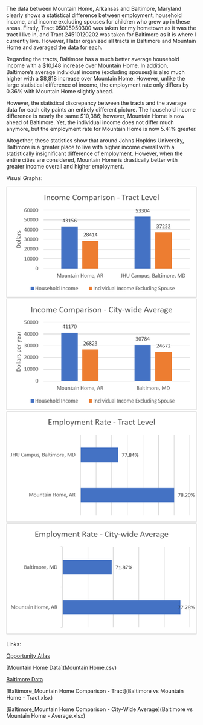 The data between Mountain Home, Arkansas and Baltimore, Maryland clearly shows a statistical difference between employment, household income, and income excluding spouses for children who grew up in these areas. Firstly, Tract 05005950300 was taken for my hometown as it was the tract I live in, and Tract 24510120202 was taken for Baltimore as it is where I currently live. However, I later organized all tracts in Baltimore and Mountain Home and averaged the data for each. 
  
Regarding the tracts, Baltimore has a much better average household income with a $10,148 increase over Mountain Home. In addition, Baltimore’s average individual income (excluding spouses) is also much higher with a $8,818 increase over Mountain Home. However, unlike the large statistical difference of income, the employment rate only differs by 0.36% with Mountain Home slightly ahead.
  
However, the statistical discrepancy between the tracts and the average data for each city paints an entirely different picture. The household income difference is nearly the same $10,386; however, Mountain Home is now ahead of Baltimore. Yet, the individual income does not differ much anymore, but the employment rate for Mountain Home is now 5.41% greater.
  
Altogether, these statistics show that around Johns Hopkins University, Baltimore is a greater place to live with higher income overall with a statistically insignificant difference of employment. However, when the entire cities are considered, Mountain Home is drastically better with greater income overall and higher employment.

Visual Graphs:

![Income Comparison - Tract](Income_CompT.png)
![Income Comparison - City-Wide](Income_CompCW.png)
![Employment Rate - Tract](Employment_RateT.png)
![Employment Rate - City-Wide](Employment_RateCW.png)

Links:

[Opportunity Atlas](https://www.opportunityatlas.org/)

[Mountain Home Data](Mountain Home.csv)

[Baltimore Data](Baltimore.csv)

[Baltimore_Mountain Home Comparison - Tract](Baltimore vs Mountain Home - Tract.xlsx)

[Baltimore_Mountain Home Comparison - City-Wide Average](Baltimore vs Mountain Home - Average.xlsx)
